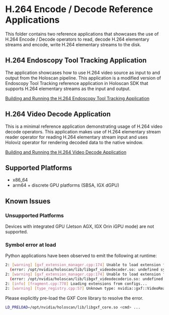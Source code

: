 # H.264 Encode / Decode Reference Applications

This folder contains two reference applications that showcases the use of H.264
Encode / Decode operators to read, decode H.264 elementary streams and encode,
write H.264 elementary streams to the disk.

## H.264 Endoscopy Tool Tracking Application

The application showcases how to use H.264 video source as input to and output
from the Holoscan pipeline. This application is a modified version of Endoscopy
Tool Tracking reference application in Holoscan SDK that supports H.264
elementary streams as the input and output.

[Building and Running the H.264 Endoscopy Tool Tracking Application](./h264_endoscopy_tool_tracking/README.md)

## H.264 Video Decode Application

This is a minimal reference application demonstrating usage of H.264 video
decode operators. This application makes use of H.264 elementary stream reader
operator for reading H.264 elementary stream input and uses Holoviz operator
for rendering decoded data to the native window.

[Building and Running the H.264 Video Decode Application](./h264_video_decode//README.md)

## Supported Platforms

- x86_64
- arm64 + discrete GPU platforms (SBSA, IGX dGPU)

## Known Issues

### Unsupported Platforms

Devices with integrated GPU (Jetson AGX, IGX Orin iGPU mode) are not supported.

### Symbol error at load

Python applications have been observed to emit the following at runtime:
```bash
2: [warning] [gxf_extension_manager.cpp:174] Unable to load extension from 'libgxf_videodecoder.so' \
  (error: /opt/nvidia/holoscan/lib/libgxf_videodecoder.so: undefined symbol: _ZN6nvidia6logger15GlobalGxfLogger8instanceEv)
2: [warning] [gxf_extension_manager.cpp:174] Unable to load extension from 'libgxf_videodecoderio.so' \
  (error: /opt/nvidia/holoscan/lib/libgxf_videodecoderio.so: undefined symbol: _ZN6nvidia6logger15GlobalGxfLogger8instanceEv)
2: [info] [fragment.cpp:778] Loading extensions from configs...
2: [warning] [type_registry.cpp:57] Unknown type: nvidia::gxf::VideoReadBitStream
```

Please explicitly pre-load the GXF Core library to resolve the error.

```bash
LD_PRELOAD=/opt/nvidia/holoscan/lib/libgxf_core.so <cmd> ...
```
